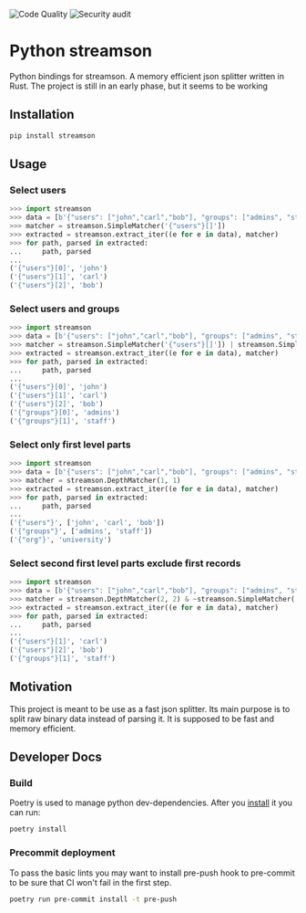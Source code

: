 ![Code Quality](https://github.com/shenek/python-streamson/workflows/Code%20Quality/badge.svg)
![Security audit](https://github.com/shenek/python-streamson/workflows/Security%20audit/badge.svg)

# Python streamson

Python bindings for streamson. A memory efficient json splitter written in Rust.
The project is still in an early phase, but it seems to be working

## Installation
```bash
pip install streamson
```

## Usage
### Select users
```python
>>> import streamson
>>> data = [b'{"users": ["john","carl","bob"], "groups": ["admins", "staff"], "org": "university"}']
>>> matcher = streamson.SimpleMatcher('{"users"}[]'])
>>> extracted = streamson.extract_iter((e for e in data), matcher)
>>> for path, parsed in extracted:
...     path, parsed
...
('{"users"}[0]', 'john')
('{"users"}[1]', 'carl')
('{"users"}[2]', 'bob')
```

### Select users and groups
```python
>>> import streamson
>>> data = [b'{"users": ["john","carl","bob"], "groups": ["admins", "staff"], "org": "university"}']
>>> matcher = streamson.SimpleMatcher('{"users"}[]']) | streamson.SimpleMatcher('{"groups"}[]'])
>>> extracted = streamson.extract_iter((e for e in data), matcher)
>>> for path, parsed in extracted:
...     path, parsed
...
('{"users"}[0]', 'john')
('{"users"}[1]', 'carl')
('{"users"}[2]', 'bob')
('{"groups"}[0]', 'admins')
('{"groups"}[1]', 'staff')
```

### Select only first level parts
```python
>>> import streamson
>>> data = [b'{"users": ["john","carl","bob"], "groups": ["admins", "staff"], "org": "university"}']
>>> matcher = streamson.DepthMatcher(1, 1)
>>> extracted = streamson.extract_iter((e for e in data), matcher)
>>> for path, parsed in extracted:
...     path, parsed
...
('{"users"}', ['john', 'carl', 'bob'])
('{"groups"}', ['admins', 'staff'])
('{"org"}', 'university')
```

### Select second first level parts exclude first records
```python
>>> import streamson
>>> data = [b'{"users": ["john","carl","bob"], "groups": ["admins", "staff"], "org": "university"}']
>>> matcher = streamson.DepthMatcher(2, 2) & ~streamson.SimpleMatcher('{}[0]')
>>> extracted = streamson.extract_iter((e for e in data), matcher)
>>> for path, parsed in extracted:
...     path, parsed
...
('{"users"}[1]', 'carl')
('{"users"}[2]', 'bob')
('{"groups"}[1]', 'staff')
```


## Motivation
This project is meant to be use as a fast json splitter.
Its main purpose is to split raw binary data instead of parsing it.
It is supposed to be fast and memory efficient.

## Developer Docs

### Build
Poetry is used to manage python dev-dependencies. After you [install](https://python-poetry.org/docs/#installation) it you can run:
```bash
poetry install
```

### Precommit deployment
To pass the basic lints you may want to install pre-push hook to
pre-commit to be sure that CI won't fail in the first step.
```bash
poetry run pre-commit install -t pre-push
```
